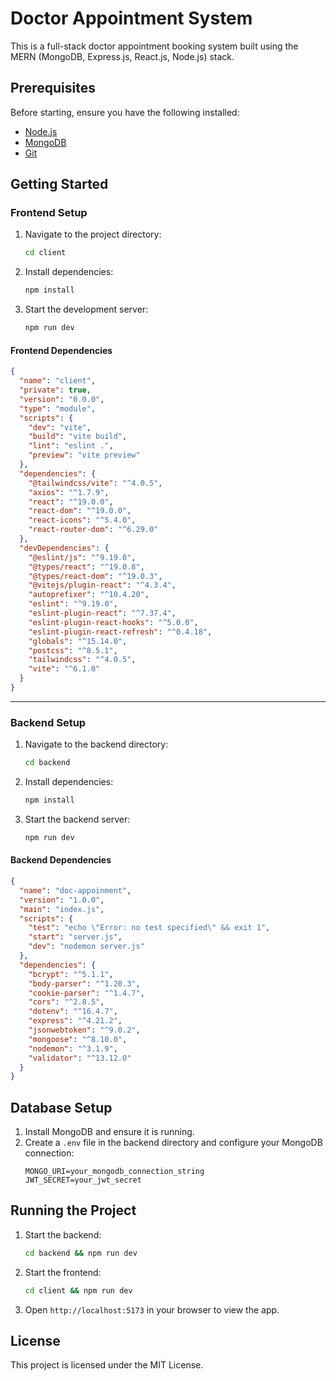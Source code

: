 # Doctor Appointment System

This is a full-stack doctor appointment booking system built using the MERN (MongoDB, Express.js, React.js, Node.js) stack.

## Prerequisites

Before starting, ensure you have the following installed:
- [Node.js](https://nodejs.org/)
- [MongoDB](https://www.mongodb.com/)
- [Git](https://git-scm.com/)

## Getting Started

### Frontend Setup

1. Navigate to the project directory:
   ```sh
   cd client
   ```
2. Install dependencies:
   ```sh
   npm install
   ```
3. Start the development server:
   ```sh
   npm run dev
   ```

#### Frontend Dependencies
```json
{
  "name": "client",
  "private": true,
  "version": "0.0.0",
  "type": "module",
  "scripts": {
    "dev": "vite",
    "build": "vite build",
    "lint": "eslint .",
    "preview": "vite preview"
  },
  "dependencies": {
    "@tailwindcss/vite": "^4.0.5",
    "axios": "^1.7.9",
    "react": "^19.0.0",
    "react-dom": "^19.0.0",
    "react-icons": "^5.4.0",
    "react-router-dom": "^6.29.0"
  },
  "devDependencies": {
    "@eslint/js": "^9.19.0",
    "@types/react": "^19.0.8",
    "@types/react-dom": "^19.0.3",
    "@vitejs/plugin-react": "^4.3.4",
    "autoprefixer": "^10.4.20",
    "eslint": "^9.19.0",
    "eslint-plugin-react": "^7.37.4",
    "eslint-plugin-react-hooks": "^5.0.0",
    "eslint-plugin-react-refresh": "^0.4.18",
    "globals": "^15.14.0",
    "postcss": "^8.5.1",
    "tailwindcss": "^4.0.5",
    "vite": "^6.1.0"
  }
}
```

---

### Backend Setup

1. Navigate to the backend directory:
   ```sh
   cd backend
   ```
2. Install dependencies:
   ```sh
   npm install
   ```
3. Start the backend server:
   ```sh
   npm run dev
   ```

#### Backend Dependencies
```json
{
  "name": "doc-appoinment",
  "version": "1.0.0",
  "main": "index.js",
  "scripts": {
    "test": "echo \"Error: no test specified\" && exit 1",
    "start": "server.js",
    "dev": "nodemon server.js"
  },
  "dependencies": {
    "bcrypt": "^5.1.1",
    "body-parser": "^1.20.3",
    "cookie-parser": "^1.4.7",
    "cors": "^2.8.5",
    "dotenv": "^16.4.7",
    "express": "^4.21.2",
    "jsonwebtoken": "^9.0.2",
    "mongoose": "^8.10.0",
    "nodemon": "^3.1.9",
    "validator": "^13.12.0"
  }
}
```

## Database Setup

1. Install MongoDB and ensure it is running.
2. Create a `.env` file in the backend directory and configure your MongoDB connection:
   ```env
   MONGO_URI=your_mongodb_connection_string
   JWT_SECRET=your_jwt_secret
   ```

## Running the Project

1. Start the backend:
   ```sh
   cd backend && npm run dev
   ```
2. Start the frontend:
   ```sh
   cd client && npm run dev
   ```
3. Open `http://localhost:5173` in your browser to view the app.

## License
This project is licensed under the MIT License.

